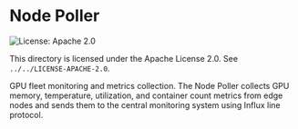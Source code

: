 # Node Poller

![License: Apache 2.0](https://img.shields.io/badge/License-Apache%202.0-blue.svg)

This directory is licensed under the Apache License 2.0. See `../../LICENSE-APACHE-2.0`.

GPU fleet monitoring and metrics collection. The Node Poller collects GPU memory, temperature, utilization, and container count metrics from edge nodes and sends them to the central monitoring system using Influx line protocol.

